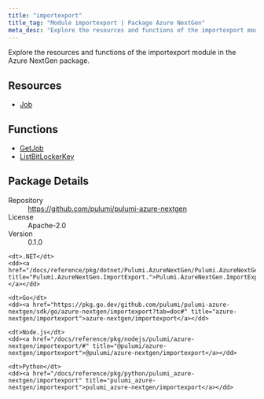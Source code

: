 ```yaml
---
title: "importexport"
title_tag: "Module importexport | Package Azure NextGen"
meta_desc: "Explore the resources and functions of the importexport module in the Azure NextGen package."
---
```


<!-- WARNING: this file was generated by Pulumi Docs Generator. -->
<!-- Do not edit by hand unless you're certain you know what you are doing! -->

Explore the resources and functions of the importexport module in the Azure NextGen package.

<h2 id="resources">Resources</h2>
<ul class="api">
    <li><a href="job" title="Job"><span class="symbol resource"></span>Job</a></li>
</ul>

<h2 id="functions">Functions</h2>
<ul class="api">
    <li><a href="getjob" title="GetJob"><span class="symbol function"></span>GetJob</a></li>
    <li><a href="listbitlockerkey" title="ListBitLockerKey"><span class="symbol function"></span>ListBitLockerKey</a></li>
</ul>

<h2 id="package-details">Package Details</h2>
<dl class="package-details">
	<dt>Repository</dt>
	<dd><a href="https://github.com/pulumi/pulumi-azure-nextgen">https://github.com/pulumi/pulumi-azure-nextgen</a></dd>
	<dt>License</dt>
	<dd>Apache-2.0</dd>
	<dt>Version</dt>
	<dd>0.1.0</dd>
</dl>



<dl class="tabular">

    <dt>.NET</dt>
    <dd><a href="/docs/reference/pkg/dotnet/Pulumi.AzureNextGen/Pulumi.AzureNextGen.ImportExport..html" title="Pulumi.AzureNextGen.ImportExport.">Pulumi.AzureNextGen.ImportExport.</a></dd>

    <dt>Go</dt>
    <dd><a href="https://pkg.go.dev/github.com/pulumi/pulumi-azure-nextgen/sdk/go/azure-nextgen/importexport?tab=doc#" title="azure-nextgen/importexport">azure-nextgen/importexport</a></dd>

    <dt>Node.js</dt>
    <dd><a href="/docs/reference/pkg/nodejs/pulumi/azure-nextgen/importexport/#" title="@pulumi/azure-nextgen/importexport">@pulumi/azure-nextgen/importexport</a></dd>

    <dt>Python</dt>
    <dd><a href="/docs/reference/pkg/python/pulumi_azure-nextgen/importexport" title="pulumi_azure-nextgen/importexport">pulumi_azure-nextgen/importexport</a></dd>

</dl>

